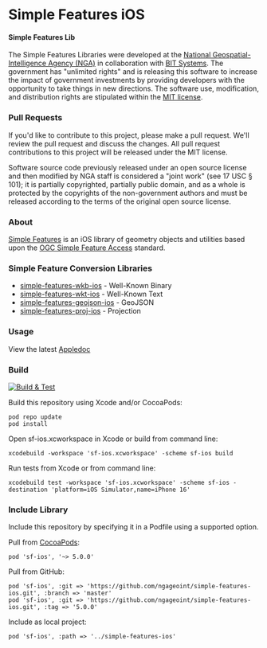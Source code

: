 # Simple Features iOS

#### Simple Features Lib ####

The Simple Features Libraries were developed at the [National Geospatial-Intelligence Agency (NGA)](http://www.nga.mil/) in collaboration with [BIT Systems](https://www.caci.com/bit-systems/). The government has "unlimited rights" and is releasing this software to increase the impact of government investments by providing developers with the opportunity to take things in new directions. The software use, modification, and distribution rights are stipulated within the [MIT license](http://choosealicense.com/licenses/mit/).

### Pull Requests ###
If you'd like to contribute to this project, please make a pull request. We'll review the pull request and discuss the changes. All pull request contributions to this project will be released under the MIT license.

Software source code previously released under an open source license and then modified by NGA staff is considered a "joint work" (see 17 USC § 101); it is partially copyrighted, partially public domain, and as a whole is protected by the copyrights of the non-government authors and must be released according to the terms of the original open source license.

### About ###

[Simple Features](http://ngageoint.github.io/simple-features-ios/) is an iOS library of geometry objects and utilities based upon the [OGC Simple Feature Access](http://www.opengeospatial.org/standards/sfa) standard.

### Simple Feature Conversion Libraries ###

* [simple-features-wkb-ios](https://github.com/ngageoint/simple-features-wkb-ios) - Well-Known Binary
* [simple-features-wkt-ios](https://github.com/ngageoint/simple-features-wkt-ios) - Well-Known Text
* [simple-features-geojson-ios](https://github.com/ngageoint/simple-features-geojson-ios) - GeoJSON
* [simple-features-proj-ios](https://github.com/ngageoint/simple-features-proj-ios) - Projection

### Usage ###

View the latest [Appledoc](http://ngageoint.github.io/simple-features-ios/docs/api/)

### Build ###

[![Build & Test](https://github.com/ngageoint/simple-features-ios/workflows/Build%20&%20Test/badge.svg)](https://github.com/ngageoint/simple-features-ios/actions/workflows/build-test.yml)

Build this repository using Xcode and/or CocoaPods:

    pod repo update
    pod install

Open sf-ios.xcworkspace in Xcode or build from command line:

    xcodebuild -workspace 'sf-ios.xcworkspace' -scheme sf-ios build

Run tests from Xcode or from command line:

    xcodebuild test -workspace 'sf-ios.xcworkspace' -scheme sf-ios -destination 'platform=iOS Simulator,name=iPhone 16'

### Include Library ###

Include this repository by specifying it in a Podfile using a supported option.

Pull from [CocoaPods](https://cocoapods.org/pods/sf-ios):

    pod 'sf-ios', '~> 5.0.0'

Pull from GitHub:

    pod 'sf-ios', :git => 'https://github.com/ngageoint/simple-features-ios.git', :branch => 'master'
    pod 'sf-ios', :git => 'https://github.com/ngageoint/simple-features-ios.git', :tag => '5.0.0'

Include as local project:

    pod 'sf-ios', :path => '../simple-features-ios'
